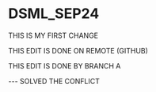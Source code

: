 # DSML_SEP24
 


THIS IS MY FIRST CHANGE

THIS EDIT IS DONE ON REMOTE (GITHUB)


THIS EDIT IS DONE BY BRANCH A


--- SOLVED THE CONFLICT

